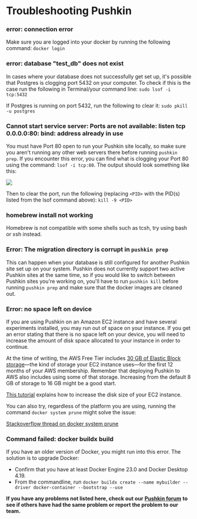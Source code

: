 # Troubleshooting Pushkin

### error: connection error

Make sure you are logged into your docker by running the following command: `docker login`

### error: database "test\_db" does not exist

In cases where your database does not successfully get set up, it's possible that Postgres is clogging port 5432 on your computer. To check if this is the case run the following in Terminal/your command line: `sudo lsof -i tcp:5432`

If Postgres is running on port 5432, run the following to clear it: `sudo pkill -u postgres`

### Cannot start service server: Ports are not available: listen tcp 0.0.0.0:80: bind: address already in use

You must have Port 80 open to run your Pushkin site locally, so make sure you aren't running any other web servers there before running `pushkin prep`. If you encounter this error, you can find what is clogging your Port 80 using the command: `lsof -i tcp:80`. The output should look something like this:

![](../.gitbook/assets/ls_output.png)


Then to clear the port, run the following (replacing `<PID>` with the PID(s) listed from the lsof command above): `kill -9 <PID>`

### homebrew install not working

Homebrew is not compatible with some shells such as tcsh, try using bash or xsh instead.

### Error: The migration directory is corrupt in `pushkin prep`
This can happen when your database is still configured for another Pushkin site set up on your system. Pushkin does not currently support two active Pushkin sites at the same time, so if you would like to switch between Pushkin sites you're working on, you'll have to run `pushkin kill` before running `pushkin prep` and make sure that the docker images are cleaned out.

### Error: no space left on device
If you are using Pushkin on an Amazon EC2 instance and have several experiments installed, you may run out of space on your instance. If you get an error stating that there is no space left on your device, you will need to increase the amount of disk space allocated to your instance in order to continue.

At the time of writing, the AWS Free Tier includes [30 GB of Elastic Block storage](https://aws.amazon.com/free/?all-free-tier.sort-by=item.additionalFields.SortRank&all-free-tier.sort-order=asc&awsf.Free%20Tier%20Categories=categories%23storage)&mdash;the kind of storage your EC2 instance uses&mdash;for the first 12 months of your AWS membership. Remember that deploying Pushkin to AWS also includes using some of that storage. Increasing from the default 8 GB of storage to 16 GB might be a good start.

[This tutorial](https://medium.com/findworka/how-to-increase-disk-size-for-an-ec2-instance-on-aws-b82181df6215) explains how to increase the disk size of your EC2 instance.

You can also try, regardless of the platform you are using, running the command `docker system prune` might solve the issue:

[Stackoverflow thread on docker system prune](https://stackoverflow.com/questions/50142049/enospc-no-space-left-on-device-nodejs/57705821#57705821)

### Command failed: docker buildx build

If you have an older version of Docker, you might run into this error. The solution is to upgrade Docker:
- Confirm that you have at least Docker Engine 23.0 and Docker Desktop 4.19. 
- From the commandline, run `docker buildx create --name mybuilder --driver docker-container --bootstrap --use`

**If you have any problems not listed here, check out our** [**Pushkin forum**](https://github.com/pushkin-consortium/pushkin/discussions) **to see if others have had the same problem or report the problem to our team.**
